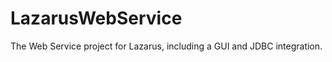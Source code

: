 LazarusWebService
=================

The Web Service project for Lazarus, including a GUI and JDBC integration.
